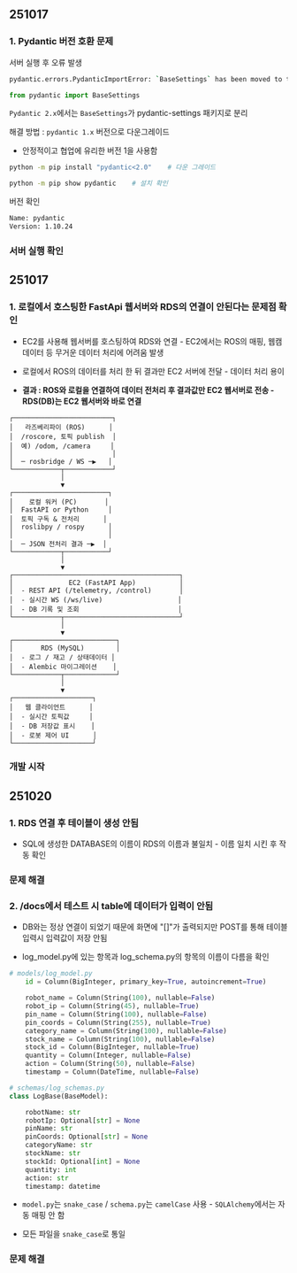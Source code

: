 ## 251017

### 1. Pydantic 버전 호환 문제

서버 실행 후 오류 발생

```bash
pydantic.errors.PydanticImportError: `BaseSettings` has been moved to the `pydantic-settings` package.
```

```python
from pydantic import BaseSettings
```
`Pydantic 2.x`에서는 `BaseSettings`가 pydantic-settings 패키지로 분리

해결 방법 : `pydantic 1.x` 버전으로 다운그레이드

- 안정적이고 협업에 유리한 버전 1을 사용함

```bash
python -m pip install "pydantic<2.0"    # 다운 그레이드

python -m pip show pydantic    # 설치 확인
```

버전 확인
```bash
Name: pydantic
Version: 1.10.24
```

### **서버 실행 확인**

## 251017

### 1. 로컬에서 호스팅한 FastApi 웹서버와 RDS의 연결이 안된다는 문제점 확인

- EC2를 사용해 웹서버를 호스팅하여 RDS와 연결 - EC2에서는 ROS의 매핑, 웹캠 데이터 등 무거운 데이터 처리에 어려움 발생

- 로컬에서 ROS의 데이터를 처리 한 뒤 결과만 EC2 서버에 전달 - 데이터 처리 용이

- **결과 : ROS와 로컬을 연결하여 데이터 전처리 후 결과값만 EC2 웹서버로 전송 - RDS(DB)는 EC2 웹서버와 바로 연결**

```
┌─────────────────────────┐
│   라즈베리파이 (ROS)      │
│  /roscore, 토픽 publish  │
│  예) /odom, /camera     │
│                         │
│  ─ rosbridge / WS ─▶   │
└────────────┬────────────┘
             │
             ▼
┌────────────────────────┐
│    로컬 워커 (PC)       │
│  FastAPI or Python     │
│  토픽 구독 & 전처리      │
│  roslibpy / rospy      │
│                        │
│  ─ JSON 전처리 결과 ─▶  │
└────────────┬───────────┘
             │
             ▼
┌──────────────────────────────────────────┐
│              EC2 (FastAPI App)           │
│  - REST API (/telemetry, /control)       │
│  - 실시간 WS (/ws/live)                   │
│  - DB 기록 및 조회                         │
└────────────┬─────────────────────────────┘
             │
             ▼
┌──────────────────────────┐
│       RDS (MySQL)        │
│  - 로그 / 재고 / 상태데이터 │
│  - Alembic 마이그레이션    │
└────────────┬─────────────┘
             │
             ▼
┌────────────────────┐
│   웹 클라이언트      │
│  - 실시간 토픽값     │
│  - DB 저장값 표시    │
│  - 로봇 제어 UI      │
└────────────────────┘
```

### 개발 시작

## 251020

### 1. RDS 연결 후 테이블이 생성 안됨

- SQL에 생성한 DATABASE의 이름이 RDS의 이름과 불일치 - 이름 일치 시킨 후 작동 확인

### 문제 해결

### 2. /docs에서 테스트 시 table에 데이터가 입력이 안됨

- DB와는 정상 연결이 되었기 때문에 화면에 "[]"가 출력되지만 POST를 통해 테이블 입력시 입력값이 저장 안됨

- log_model.py에 있는 항목과 log_schema.py의 항목의 이름이 다름을 확인

```python
# models/log_model.py
    id = Column(BigInteger, primary_key=True, autoincrement=True)

    robot_name = Column(String(100), nullable=False)
    robot_ip = Column(String(45), nullable=True)
    pin_name = Column(String(100), nullable=False)
    pin_coords = Column(String(255), nullable=True)
    category_name = Column(String(100), nullable=False)
    stock_name = Column(String(100), nullable=False)
    stock_id = Column(BigInteger, nullable=True)
    quantity = Column(Integer, nullable=False)
    action = Column(String(50), nullable=False)
    timestamp = Column(DateTime, nullable=False)
```

```python
# schemas/log_schemas.py
class LogBase(BaseModel):

    robotName: str
    robotIp: Optional[str] = None
    pinName: str
    pinCoords: Optional[str] = None
    categoryName: str
    stockName: str
    stockId: Optional[int] = None
    quantity: int
    action: str
    timestamp: datetime
```

- `model.py`는 `snake_case` / `schema.py`는 `camelCase` 사용 - `SQLAlchemy`에서는 자동 매핑 안 함

- 모든 파일을 `snake_case`로 통일

### **문제 해결**